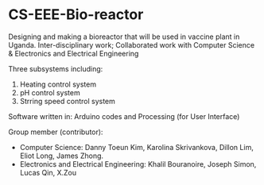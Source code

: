 # CS-EEE-Bio-reactor

Designing and making a bioreactor that will be used in vaccine plant in Uganda.
Inter-disciplinary work; Collaborated work with Computer Science & Electronics and Electrical Engineering

Three subsystems including:
1. Heating control system
2. pH control system
3. Strring speed control system

Software written in:
Arduino codes and Processing (for User Interface)

Group member (contributor):
  - Computer Science: Danny Toeun Kim, Karolina Skrivankova, Dillon Lim, Eliot Long, James Zhong.
  - Electronics and Electrical Engineering: Khalil Bouranoire, Joseph Simon, Lucas Qin, X.Zou
